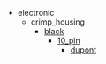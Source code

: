 * electronic
  * crimp_housing
    * [black](electronic/crimp_housing/black)
      * [10_pin](electronic/crimp_housing/black/10_pin)
        * [dupont](dupont)
